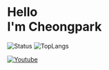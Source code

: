 # Hello<br>I'm Cheongpark


<p>
    <img alt="Status" src="https://github-readme-stats.vercel.app/api?username=cheongpark&show_icons=true&theme=algolia">
    <img alt="TopLangs" src="https://github-readme-stats.vercel.app/api/top-langs/?username=cheongpark&layout=compact&theme=algolia">
</p>

<a href="https://www.youtube.com/channel/UC4BpXKEys6LmJmDP2C4_qnw">
	<img alt="Youtube" src="https://img.shields.io/youtube/channel/subscribers/UC4BpXKEys6LmJmDP2C4_qnw?label=Cheongpark&style=social"/>
</a>
